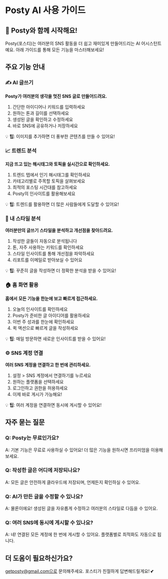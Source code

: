 # Posty AI 사용 가이드

## 👋 Posty와 함께 시작해요!

Posty(포스티)는 여러분의 SNS 활동을 더 쉽고 재미있게 만들어드리는 AI 어시스턴트예요. 아래 가이드를 통해 모든 기능을 마스터해보세요!

## 주요 기능 안내

### ✍️ AI 글쓰기

**Posty가 여러분의 생각을 멋진 SNS 글로 만들어드려요.**

1. 간단한 아이디어나 키워드를 입력하세요
2. 원하는 톤과 길이를 선택하세요
3. 생성된 글을 확인하고 수정하세요
4. 바로 SNS에 공유하거나 저장하세요

💡 **팁**: 이미지를 추가하면 더 풍부한 콘텐츠를 만들 수 있어요!

### 📈 트렌드 분석

**지금 뜨고 있는 해시태그와 토픽을 실시간으로 확인하세요.**

1. 트렌드 탭에서 인기 해시태그를 확인하세요
2. 카테고리별로 주목할 토픽을 살펴보세요
3. 최적의 포스팅 시간대를 참고하세요
4. Posty의 인사이트를 활용해보세요

💡 **팁**: 트렌드를 활용하면 더 많은 사람들에게 도달할 수 있어요!

### 🎨 내 스타일 분석

**여러분만의 글쓰기 스타일을 분석하고 개선점을 찾아드려요.**

1. 작성한 글들이 자동으로 분석됩니다
2. 톤, 자주 사용하는 키워드를 확인하세요
3. 스타일 인사이트를 통해 개선점을 파악하세요
4. 리포트를 이메일로 받아보실 수 있어요

💡 **팁**: 꾸준히 글을 작성하면 더 정확한 분석을 받을 수 있어요!

### 🏠 홈 화면 활용

**홈에서 모든 기능을 한눈에 보고 빠르게 접근하세요.**

1. 오늘의 인사이트를 확인하세요
2. Posty가 준비한 글 아이디어를 활용하세요
3. 이번 주 성과를 한눈에 확인하세요
4. 퀵 액션으로 빠르게 글을 작성하세요

💡 **팁**: 매일 방문하면 새로운 인사이트를 받을 수 있어요!

### ⚙️ SNS 계정 연결

**여러 SNS 계정을 연결하고 한 번에 관리하세요.**

1. 설정 > SNS 계정에서 연결하기를 누르세요
2. 원하는 플랫폼을 선택하세요
3. 로그인하고 권한을 허용하세요
4. 이제 바로 게시가 가능해요!

💡 **팁**: 여러 계정을 연결하면 동시에 게시할 수 있어요!

## 자주 묻는 질문

### Q: Posty는 무료인가요?

A: 기본 기능은 무료로 사용하실 수 있어요! 더 많은 기능을 원하시면 프리미엄을 이용해보세요.

### Q: 작성한 글은 어디에 저장되나요?

A: 모든 글은 안전하게 클라우드에 저장되며, 언제든지 확인하실 수 있어요.

### Q: AI가 만든 글을 수정할 수 있나요?

A: 물론이에요! 생성된 글을 자유롭게 수정하고 여러분의 스타일로 다듬을 수 있어요.

### Q: 여러 SNS에 동시에 게시할 수 있나요?

A: 네! 연결된 모든 계정에 한 번에 게시할 수 있어요. 플랫폼별로 최적화도 자동으로 됩니다.

## 더 도움이 필요하신가요?

getposty@gmail.com으로 문의해주세요.
포스티가 친절하게 답변해드릴게요! 💕
